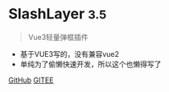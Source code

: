 <!-- _coverpage.md -->

[comment]: <> (![logo]&#40;_media/icon.svg&#41;)

# SlashLayer <small>3.5</small>

> Vue3轻量弹框插件

- 基于VUE3写的，没有兼容vue2
- 单纯为了偷懒快速开发，所以这个也懒得写了

[GitHub](https://github.com/lanmushan/slash-layer)
[GITEE](https://gitee.com/lanmushan/slash-layer)

